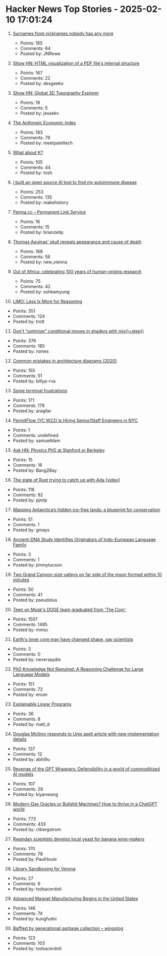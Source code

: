 # Hacker News Top Stories - 2025-02-10 17:01:24

1. [Surnames from nicknames nobody has any more](https://blog.plover.com/lang/etym/nickname-names.html)
   - Points: 165
   - Comments: 64
   - Posted by: JNRowe

2. [Show HN: HTML visualization of a PDF file's internal structure](https://github.com/desgeeko/pdfsyntax/blob/main/docs/browse.md)
   - Points: 167
   - Comments: 22
   - Posted by: desgeeko

3. [Show HN: Global 3D Topography Explorer](https://topography.jessekv.com)
   - Points: 19
   - Comments: 5
   - Posted by: jessekv

4. [The Anthropic Economic Index](https://www.anthropic.com/news/the-anthropic-economic-index)
   - Points: 183
   - Comments: 79
   - Posted by: meetpateltech

5. [What about K?](https://xpqz.github.io/kbook/Introduction.html)
   - Points: 105
   - Comments: 44
   - Posted by: tosh

6. [I built an open source AI tool to find my autoimmune disease](https://old.reddit.com/r/selfhosted/comments/1ij7s4m/how_i_built_an_open_source_ai_tool_to_find_my/)
   - Points: 253
   - Comments: 135
   - Posted by: makehistory

7. [Perma.cc – Permanent Link Service](https://perma.cc/)
   - Points: 16
   - Comments: 15
   - Posted by: brianzelip

8. [Thomas Aquinas' skull reveals appearance and cause of death](https://www.ncregister.com/blog/face-of-aquinas-revealed-after-750-years)
   - Points: 168
   - Comments: 56
   - Posted by: new_vienna

9. [Out of Africa: celebrating 100 years of human-origins research](https://www.nature.com/articles/d41586-025-00282-1)
   - Points: 75
   - Comments: 42
   - Posted by: sohkamyung

10. [LIMO: Less Is More for Reasoning](https://arxiv.org/abs/2502.03387)
   - Points: 351
   - Comments: 124
   - Posted by: trott

11. [Don't "optimize" conditional moves in shaders with mix()+step()](https://iquilezles.org/articles/gpuconditionals/)
   - Points: 376
   - Comments: 185
   - Posted by: romes

12. [Common mistakes in architecture diagrams (2020)](https://www.ilograph.com/blog/posts/diagram-mistakes/)
   - Points: 155
   - Comments: 51
   - Posted by: billyp-rva

13. [Some terminal frustrations](https://jvns.ca/blog/2025/02/05/some-terminal-frustrations/)
   - Points: 171
   - Comments: 179
   - Posted by: aragilar

14. [PermitFlow (YC W22) Is Hiring Senior/Staff Engineers in NYC](https://jobs.ashbyhq.com/permitflow?departmentId=d33195eb-8978-4439-abc6-5a8a072de808)
   - Points: 1
   - Comments: undefined
   - Posted by: samuelklam

15. [Ask HN: Physics PhD at Stanford or Berkeley](undefined)
   - Points: 15
   - Comments: 16
   - Posted by: Bang2Bay

16. [The state of Rust trying to catch up with Ada [video]](https://fosdem.org/2025/schedule/event/fosdem-2025-5356-the-state-of-rust-trying-to-catch-up-with-ada/)
   - Points: 118
   - Comments: 92
   - Posted by: pjmlp

17. [Mapping Antarctica’s hidden ice-free lands: a blueprint for conservation](https://www.unsw.edu.au/newsroom/news/2025/01/mapping-antarcticas-hidden-ice-free-lands-a-blueprint-for-conservation)
   - Points: 51
   - Comments: 1
   - Posted by: gmays

18. [Ancient-DNA Study Identifies Originators of Indo-European Language Family](https://hms.harvard.edu/news/ancient-dna-study-identifies-originators-indo-european-language-family)
   - Points: 3
   - Comments: 1
   - Posted by: jimmytucson

19. [Two Grand Canyon-size valleys on far side of the moon formed within 10 minutes](https://www.cnn.com/2025/02/05/science/lunar-grand-canyons-far-side-moon/index.html)
   - Points: 50
   - Comments: 41
   - Posted by: pseudolus

20. [Teen on Musk's DOGE team graduated from 'The Com'](https://krebsonsecurity.com/2025/02/teen-on-musks-doge-team-graduated-from-the-com/)
   - Points: 1507
   - Comments: 1485
   - Posted by: mmsc

21. [Earth's inner core may have changed shape, say scientists](https://www.bbc.co.uk/news/articles/c4gx37ky3gyo)
   - Points: 3
   - Comments: 0
   - Posted by: neversaydie

22. [PhD Knowledge Not Required: A Reasoning Challenge for Large Language Models](https://arxiv.org/abs/2502.01584)
   - Points: 151
   - Comments: 72
   - Posted by: enum

23. [Explainable Linear Programs](https://www.jeremykun.com/shortform/2025-02-06-2124/)
   - Points: 36
   - Comments: 8
   - Posted by: matt_d

24. [Douglas McIlroy responds to Unix spell article with new implementation details](https://twitter.com/abhi9u/status/1887010136155414602)
   - Points: 137
   - Comments: 12
   - Posted by: abhi9u

25. [Revenge of the GPT Wrappers: Defensibility in a world of commoditized AI models](https://andrewchen.substack.com/p/revenge-of-the-gpt-wrappers-defensibility)
   - Points: 107
   - Comments: 28
   - Posted by: kiyanwang

26. [Modern-Day Oracles or Bullshit Machines? How to thrive in a ChatGPT world](https://thebullshitmachines.com)
   - Points: 773
   - Comments: 433
   - Posted by: ctbergstrom

27. [Rwandan scientists develop local yeast for banana wine-makers](https://phys.org/news/2025-01-rwandan-scientists-local-yeast-banana.html)
   - Points: 170
   - Comments: 78
   - Posted by: PaulHoule

28. [Library Sandboxing for Verona](https://github.com/microsoft/verona-sandbox)
   - Points: 27
   - Comments: 9
   - Posted by: todsacerdoti

29. [Advanced Magnet Manufacturing Begins in the United States](https://spectrum.ieee.org/advanced-magnet-manufacturing-in-us)
   - Points: 146
   - Comments: 74
   - Posted by: kungfudoi

30. [Baffled by generational garbage collection – wingolog](https://wingolog.org/archives/2025/02/09/baffled-by-generational-garbage-collection)
   - Points: 123
   - Comments: 103
   - Posted by: todsacerdoti

